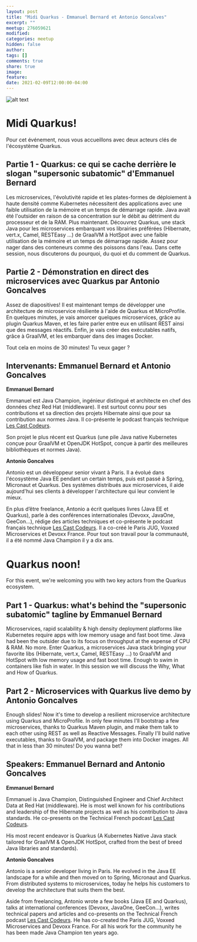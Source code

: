 ```yaml
---
layout: post
title: "Midi Quarkus - Emmanuel Bernard et Antonio Goncalves"
excerpt: ""
meetup: 276059621
modified:
categories: meetup
hidden: false
author: 
tags: []
comments: true
share: true
image:
feature:
date: 2021-02-09T12:00:00-04:00
---
```

![alt text][logo]

[logo]: http://127.0.0.1:4000/images/meetup/2021-02-09-quarkus.png "Midi Quarkus!"

# Midi Quarkus!

Pour cet événement, nous vous accueillons avec deux acteurs clés de l'écosystème Quarkus.

## Partie 1 - Quarkus: ce qui se cache derrière le slogan "supersonic subatomic" d'Emmanuel Bernard

Les microservices, l'évolutivité rapide et les plates-formes de déploiement à haute densité comme Kubernetes nécessitent des applications avec une faible utilisation de la mémoire et un temps de démarrage rapide. 
Java avait été l'outsider en raison de sa concentration sur le débit au détriment du processeur et de la RAM. 
Plus maintenant. 
Découvrez Quarkus, une stack Java pour les microservices embarquant vos librairies préférées (Hibernate, vert.x, Camel, RESTEasy ...) de GraalVM à HotSpot avec une faible utilisation de la mémoire et un temps de démarrage rapide. 
Assez pour nager dans des conteneurs comme des poissons dans l'eau.
Dans cette session, nous discuterons du pourquoi, du quoi et du comment de Quarkus.

## Partie 2 - Démonstration en direct des microservices avec Quarkus par Antonio Goncalves

Assez de diapositives! Il est maintenant temps de développer une architecture de microservice résiliente à l'aide de Quarkus et MicroProfile. 
En quelques minutes, je vais amorcer quelques microservices, grâce au plugin Quarkus Maven, et les faire parler entre eux en utilisant REST ainsi que des messages réactifs.
Enfin, je vais créer des exécutables natifs, grâce à GraalVM, et les embarquer dans des images Docker. 

Tout cela en moins de 30 minutes! Tu veux gager ?

## Intervenants: Emmanuel Bernard et Antonio Goncalves

__Emmanuel Bernard__

Emmanuel est Java Champion, ingénieur distingué et architecte en chef des données chez Red Hat (middleware). 
Il est surtout connu pour ses contributions et sa direction des projets Hibernate ainsi que pour sa contribution aux normes Java.
Il co-présente le podcast français technique [Les Cast Codeurs](https://lescastcodeurs.com).

Son projet le plus récent est Quarkus (une pile Java native Kubernetes conçue pour GraalVM et OpenJDK HotSpot, conçue à partir des meilleures bibliothèques et normes Java).

__Antonio Goncalves__

Antonio est un développeur senior vivant à Paris. 
Il a évolué dans l'écosystème Java EE pendant un certain temps, puis est passé à Spring, Micronaut et Quarkus. 
Des systèmes distribués aux microservices, il aide aujourd'hui ses clients à développer l'architecture qui leur convient le mieux.

En plus d’être freelance, Antonio a écrit quelques livres (Java EE et Quarkus), parle à des conférences internationales (Devoxx, JavaOne, GeeCon…), rédige des articles techniques et co-présente le podcast français technique [Les Cast Codeurs](https://lescastcodeurs.com). 
Il a co-créé le Paris JUG, Voxxed Microservices et Devoxx France. 
Pour tout son travail pour la communauté, il a été nommé Java Champion il y a dix ans.


# Quarkus noon!

For this event, we're welcoming you with two key actors from the Quarkus ecosystem.

## Part 1 - Quarkus: what's behind the "supersonic subatomic" tagline by Emmanuel Bernard

Microservices, rapid scalability & high density deployment platforms like Kubernetes require apps with low memory usage and fast boot time. 
Java had been the outsider due to its focus on throughput at the expense of CPU & RAM. No more. 
Enter Quarkus, a microservices Java stack bringing your favorite libs (Hibernate, vert.x, Camel, RESTEasy ...) to GraalVM and HotSpot with low memory usage and fast boot time.
Enough to swim in containers like fish in water.
In this session we will discuss the Why, What and How of Quarkus.

## Part 2 - Microservices with Quarkus live demo by Antonio Goncalves

Enough slides! Now it's time to develop a resilient microservice architecture using Quarkus and MicroProfile. In only few minutes I'll bootstrap a few microservices, thanks to Quarkus Maven plugin, and make them talk to each other using REST as well as Reactive Messages. Finally I'll build native executables, thanks to GraalVM, and package them into Docker images. All that in less than 30 minutes! Do you wanna bet?

## Speakers: Emmanuel Bernard and Antonio Goncalves

__Emmanuel Bernard__

Emmanuel is Java Champion, Distinguished Engineer and Chief Architect Data at Red Hat (middleware). 
He is most well known for his contributions and leadership of the Hibernate projects as well as his contribution to Java standards.
He co-presents on the Technical French podcast [Les Cast Codeurs](https://lescastcodeurs.com).

His most recent endeavor is Quarkus (A Kubernetes Native Java stack tailored for GraalVM & OpenJDK HotSpot, crafted from the best of breed Java libraries and standards).

__Antonio Goncalves__

Antonio is a senior developer living in Paris. He evolved in the Java EE landscape for a while and then moved on to Spring, Micronaut and Quarkus. From distributed systems to microservices, today he helps his customers to develop the architecture that suits them the best.

Aside from freelancing, Antonio wrote a few books (Java EE and Quarkus), talks at international conferences (Devoxx, JavaOne, GeeCon…), writes technical papers and articles and co-presents on the Technical French podcast [Les Cast Codeurs](https://lescastcodeurs.com). He has co-created the Paris JUG, Voxxed Microservices and Devoxx France. For all his work for the community he has been made Java Champion ten years ago.
